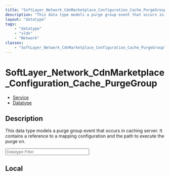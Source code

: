 ```yaml
---
title: "SoftLayer_Network_CdnMarketplace_Configuration_Cache_PurgeGroup"
description: "This data type models a purge group event that occurs in caching server. It contains a reference to a mapping configurat... "
layout: "datatype"
tags:
    - "datatype"
    - "sldn"
    - "Network"
classes:
    - "SoftLayer_Network_CdnMarketplace_Configuration_Cache_PurgeGroup"
---
```


# SoftLayer_Network_CdnMarketplace_Configuration_Cache_PurgeGroup
<div id='service-datatype'>
    <ul id='sldn-reference-tabs'>
    <li id='service'> <a href='/reference/services/SoftLayer_Network_CdnMarketplace_Configuration_Cache_PurgeGroup' >Service</a></li>    <li id='datatype'> <a href='/reference/datatypes/SoftLayer_Network_CdnMarketplace_Configuration_Cache_PurgeGroup' >Datatype</a></li>
    </ul>
</div>

## Description 


This data type models a purge group event that occurs in caching server. It contains a reference to a mapping configuration and the path to execute the purge on. 





<!-- Filer BEGIN -->
<div class="view-filters">
        <div class="clearfix">
            <div class="search-input-box">
                <input placeholder="Datatype Filter" onkeyup="titleSearch(inputId='prop-input', divId='properties', elementClass='prop-row')" 
                    type="text" id="prop-input" value="" size="30" maxlength="128" class="form-text">
            </div>
        </div>
</div>
<!-- Filer END -->

<div id="properties" class="content">
<div id="localProperties" class="prop-content" >

## Local
</div>
<!-- LOCAL PROPERTY END -->

</div>


